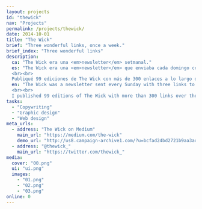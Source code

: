 ```yaml
---
layout: projects
id: "thewick"
nav: "Projects"
permalink: /projects/thewick/
date: 2014-10-01
title: "The Wick"
brief: "Three wonderful links, once a week."
brief_index: "Three wonderful links"
description:
  ca: "The Wick era una <em>newsletter</em> setmanal."
  es: "The Wick era una <em>newsletter</em> que enviaba cada domingo con tres enlaces a los contenidos más interesantes que encontraba cada semana. Además de una suscripción por correo, The Wick es también <a href='https://medium.com/the-wick'>una publicación en Medium</a> y tiene su propia <a href='https://twitter.com/thewick_'>cuenta de Twitter</a>.
  <br><br>
  Publiqué 99 ediciones de The Wick con más de 300 enlaces a lo largo de casi 2 años, y <a href='https://medium.com/the-wick/all'>el archivo</a> de todos los números permanece <em>Online, Abundant and Wonderful</em>."
  en: "The Wick was a newsletter sent every Sunday with three links to the most interesting content I could find every week. Apart from a mail subscription, The Wick is also <a href='https://medium.com/the-wick'>a Medium publication</a> and has its own <a href='https://twitter.com/thewick_'>Twitter account</a>.
  <br><br>
  I published 99 editions of The Wick with more than 300 links over the course of almost 2 years, and <a href='https://medium.com/the-wick/all'>the archive</a> of every issue remains <em>Online, Abundant and Wonderful</em>."
tasks:
  - "Copywriting"
  - "Graphic design"
  - "Web design"
meta_urls:
  - address: "The Wick on Medium"
    main_url: "https://medium.com/the-wick"
    demo_url: "http://us8.campaign-archive1.com/?u=bcfad24bd2721b9aa3ad631d2&id=5f505a75c5"
  - address: "@thewick_"
    main_url: "https://twitter.com/thewick_"
media:
  cover: "00.png"
  ui: "ui.png"
  images:
    - "01.png"
    - "02.png"
    - "03.png"
online: 0
---
```

